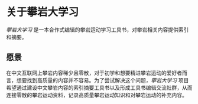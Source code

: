 # 关于攀岩大学习

_攀岩大学习_ 是一本合作式编辑的攀岩运动学习工具书，对攀岩相关内容提供索引和摘要。

## 愿景

在中文互联网上攀岩内容稀少且零散，对于初学和想要精进攀岩运动的爱好者而言，想要找到高质量的内容并不容易。为了尝试解决这个问题，_攀岩大学习_ 项目希望通过建设中文攀岩内容的索引摘要工具书以及形成工具书编辑交流社群，从而连接零散的攀岩运动资料，记录高质量攀岩运动知识和对攀岩运动的补充内容。



